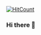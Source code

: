 [![HitCount](https://komarev.com/ghpvc/?username=rexfort9&label=Profile%20views&color=696969&style=plastic)](https://github.com/rexfort9)
### Hi there 👋

<!--
**rexfort9/rexfort9** is a ✨ _special_ ✨ repository because its `README.md` (this file) appears on your GitHub profile.

Here are some ideas to get you started:

- 🔭 I’m currently working on ...
- 🌱 I’m currently learning ...
- 👯 I’m looking to collaborate on ...
- 🤔 I’m looking for help with ...
- 💬 Ask me about ...
- 📫 How to reach me: ...
- 😄 Pronouns: ...
- ⚡ Fun fact: ...
-->
